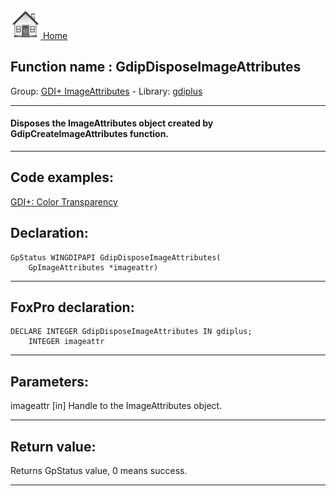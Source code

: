 [<img src="../../images/home.png"> Home ](https://github.com/VFPX/Win32API)  

## Function name : GdipDisposeImageAttributes
Group: [GDI+ ImageAttributes](../../functions_group.md#GDIplus_ImageAttributes)  -  Library: [gdiplus](../../../libraries.md#gdiplus)  
***  


#### Disposes the ImageAttributes object created by GdipCreateImageAttributes function.
***  


## Code examples:
[GDI+: Color Transparency](../../samples/sample_549.md)  

## Declaration:
```foxpro  
GpStatus WINGDIPAPI GdipDisposeImageAttributes(
	GpImageAttributes *imageattr)  
```  
***  


## FoxPro declaration:
```foxpro  
DECLARE INTEGER GdipDisposeImageAttributes IN gdiplus;
	INTEGER imageattr  
```  
***  


## Parameters:
imageattr
[in] Handle to the ImageAttributes object.  
***  


## Return value:
Returns GpStatus value, 0 means success.  
***  

